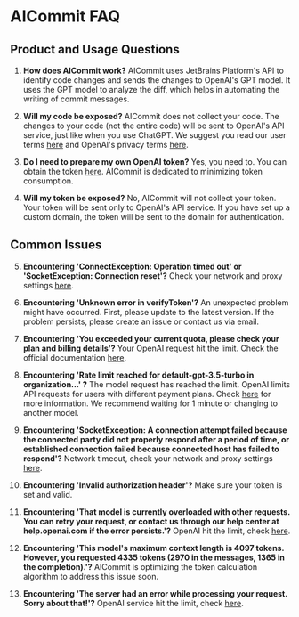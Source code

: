 # AICommit FAQ

## Product and Usage Questions

1. **How does AICommit work?**
   AICommit uses JetBrains Platform's API to identify code changes and sends the changes to OpenAI's GPT model. It uses the GPT model to analyze the diff, which helps in automating the writing of commit messages.

2. **Will my code be exposed?**
   AICommit does not collect your code. The changes to your code (not the entire code) will be sent to OpenAI's API service, just like when you use ChatGPT. We suggest you read our user terms [here](https://github.com/AICommitApp/community/blob/main/EULA.md) and OpenAI's privacy terms [here](https://openai.com/policies/terms-of-use).

3. **Do I need to prepare my own OpenAI token?**
   Yes, you need to. You can obtain the token [here](https://platform.openai.com/account/api-keys). AICommit is dedicated to minimizing token consumption.

4. **Will my token be exposed?**
   No, AICommit will not collect your token. Your token will be sent only to OpenAI's API service. If you have set up a custom domain, the token will be sent to the domain for authentication.

## Common Issues

5. **Encountering 'ConnectException: Operation timed out' or 'SocketException: Connection reset'?**
   Check your network and proxy settings [here](https://www.jetbrains.com/help/idea/settings-http-proxy.html).

6. **Encountering 'Unknown error in verifyToken'?**
   An unexpected problem might have occurred. First, please update to the latest version. If the problem persists, please create an issue or contact us via email.

7. **Encountering 'You exceeded your current quota, please check your plan and billing details'?**
   Your OpenAI request hit the limit. Check the official documentation [here](https://help.openai.com/en/articles/6891831-error-code-429-you-exceeded-your-current-quota-please-check-your-plan-and-billing-details).

8. **Encountering 'Rate limit reached for default-gpt-3.5-turbo in organization...' ?**
   The model request has reached the limit. OpenAI limits API requests for users with different payment plans. Check [here](https://platform.openai.com/docs/guides/rate-limits#:~:text=Default%20rate%20limits%20for%20gpt,increases%20due%20to%20capacity%20constraints) for more information. We recommend waiting for 1 minute or changing to another model.

9. **Encountering 'SocketException: A connection attempt failed because the connected party did not properly respond after a period of time, or established connection failed because connected host has failed to respond'?**
   Network timeout, check your network and proxy settings [here](https://www.jetbrains.com/help/idea/settings-http-proxy.html).

10. **Encountering 'Invalid authorization header'?**
    Make sure your token is set and valid.

11. **Encountering 'That model is currently overloaded with other requests. You can retry your request, or contact us through our help center at help.openai.com if the error persists.'?**
    OpenAI hit the limit, check [here](https://community.openai.com/t/status-code-503-that-model-is-currently-overloaded-with-other-requests/31433).

12. **Encountering 'This model's maximum context length is 4097 tokens. However, you requested 4335 tokens (2970 in the messages, 1365 in the completion).'?**
    AICommit is optimizing the token calculation algorithm to address this issue soon.

13. **Encountering 'The server had an error while processing your request. Sorry about that!'?**
    OpenAI service hit the limit, check [here](https://community.openai.com/t/openai-api-error-the-server-had-an-error-while-processing-your-request-sorry-about-that/53263).
